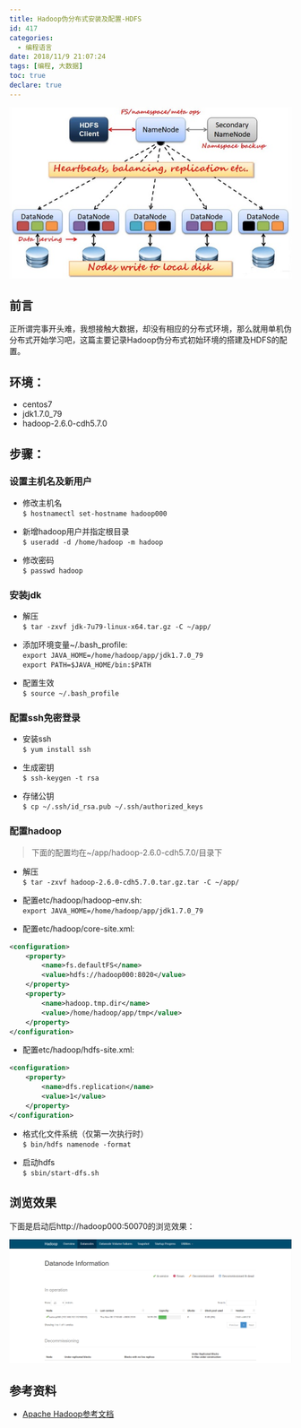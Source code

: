 ```yaml
---
title: Hadoop伪分布式安装及配置-HDFS
id: 417
categories:
  - 编程语言
date: 2018/11/9 21:07:24       
tags: [编程, 大数据]
toc: true
declare: true
---
```


![img](/img/xjy/p54000.jpg)<br/>

## 前言
正所谓完事开头难，我想接触大数据，却没有相应的分布式环境，那么就用单机伪分布式开始学习吧，这篇主要记录Hadoop伪分布式初始环境的搭建及HDFS的配置。

<!--more-->

## 环境：
+ centos7
+ jdk1.7.0_79
+ hadoop-2.6.0-cdh5.7.0

## 步骤：
### 设置主机名及新用户

+ 修改主机名  
`$ hostnamectl set-hostname hadoop000`

+  新增hadoop用户并指定根目录  
`$ useradd -d /home/hadoop -m hadoop`

+ 修改密码  
`$ passwd hadoop`

### 安装jdk
+ 解压  
`$ tar -zxvf jdk-7u79-linux-x64.tar.gz -C ~/app/` 

+ 添加环境变量~/.bash_profile:  
`export JAVA_HOME=/home/hadoop/app/jdk1.7.0_79`  
`export PATH=$JAVA_HOME/bin:$PATH`  

+ 配置生效  
`$ source ~/.bash_profile`

### 配置ssh免密登录
+ 安装ssh  
`$ yum install ssh`

+ 生成密钥  
`$ ssh-keygen -t rsa`

+ 存储公钥  
`$ cp ~/.ssh/id_rsa.pub ~/.ssh/authorized_keys`

### 配置hadoop
>下面的配置均在~/app/hadoop-2.6.0-cdh5.7.0/目录下

+ 解压    
`$ tar -zxvf hadoop-2.6.0-cdh5.7.0.tar.gz.tar -C ~/app/`

+ 配置etc/hadoop/hadoop-env.sh:  
`export JAVA_HOME=/home/hadoop/app/jdk1.7.0_79`

+ 配置etc/hadoop/core-site.xml:
``` xml  
<configuration>
    <property>
        <name>fs.defaultFS</name>
        <value>hdfs://hadoop000:8020</value>
    </property>
    <property>
        <name>hadoop.tmp.dir</name>
        <value>/home/hadoop/app/tmp</value>
    </property>
</configuration>
```

+ 配置etc/hadoop/hdfs-site.xml:
``` xml
<configuration>
    <property>
        <name>dfs.replication</name>
        <value>1</value>
    </property>
</configuration>
```

+ 格式化文件系统（仅第一次执行时）  
`$ bin/hdfs namenode -format`

+ 启动hdfs  
`$ sbin/start-dfs.sh`  

## 浏览效果
下面是启动后http://hadoop000:50070的浏览效果：

![img](/img/xjy/p54001.png)<br/>

## 参考资料
+ [Apache Hadoop参考文档](http://archive-primary.cloudera.com/cdh5/cdh/5/hadoop-2.6.0-cdh5.7.0/hadoop-project-dist/hadoop-common/SingleCluster.html)
